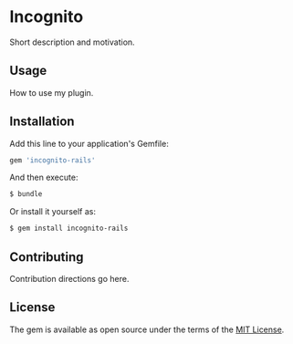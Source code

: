 # Incognito
Short description and motivation.

## Usage
How to use my plugin.

## Installation
Add this line to your application's Gemfile:

```ruby
gem 'incognito-rails'
```

And then execute:
```bash
$ bundle
```

Or install it yourself as:
```bash
$ gem install incognito-rails
```

## Contributing
Contribution directions go here.

## License
The gem is available as open source under the terms of the [MIT License](https://opensource.org/licenses/MIT).
